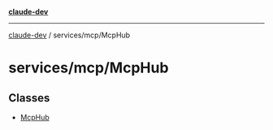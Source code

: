 [**claude-dev**](../../../README.md)

***

[claude-dev](../../../README.md) / services/mcp/McpHub

# services/mcp/McpHub

## Classes

- [McpHub](classes/McpHub.md)
